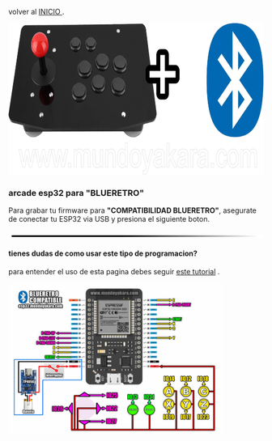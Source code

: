 
volver al [INICIO ](index.md).

<img src="imagenes/arcade.png"
height="300">

### arcade esp32 para **"BLUERETRO"** 
Para grabar tu firmware para **"COMPATIBILIDAD BLUERETRO"**, asegurate de conectar tu ESP32 via USB y presiona el siguiente boton.


<script type="module" src="install-button.js?module"></script>
<esp-web-install-button manifest="firmware/firmware_build/arcade-blueretro/manifest.json"></esp-web-install-button>




<img src="imagenes/line.png"
height="5">





  
#### tienes dudas de como usar este tipo de programacion?


para entender el uso de esta pagina debes seguir [este tutorial](https://www.youtube.com) .

<img src="imagenes/diagrama-arcade-blueretro.jpg"
height="300">


